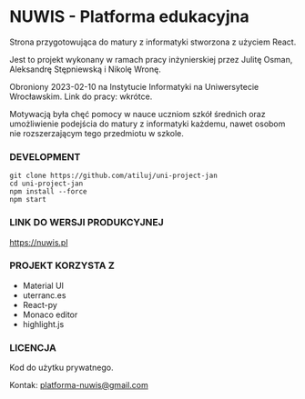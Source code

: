 # NUWIS - Platforma edukacyjna 

Strona przygotowująca do matury z informatyki stworzona z użyciem React.

Jest to projekt wykonany w ramach pracy inżynierskiej przez Julitę Osman, Aleksandrę Stępniewską i Nikolę Wronę.

Obroniony 2023-02-10 na Instytucie Informatyki na Uniwersytecie Wrocławskim.
Link do pracy: wkrótce.

Motywacją była chęć pomocy w nauce uczniom szkół średnich oraz umożliwienie podejścia do matury z informatyki każdemu, nawet osobom nie rozszerzającym tego przedmiotu w szkole.   

### DEVELOPMENT
```
git clone https://github.com/atiluj/uni-project-jan
cd uni-project-jan
npm install --force
npm start
```

### LINK DO WERSJI PRODUKCYJNEJ
https://nuwis.pl

### PROJEKT KORZYSTA Z
- Material UI
- uterranc.es
- React-py
- Monaco editor
- highlight.js

### LICENCJA
Kod do użytku prywatnego. 

Kontak: platforma-nuwis@gmail.com 
